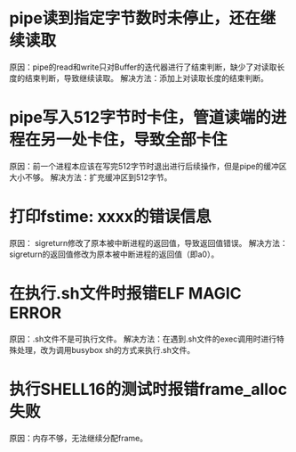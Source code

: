 # pipe读到指定字节数时未停止，还在继续读取
原因：pipe的read和write只对Buffer的迭代器进行了结束判断，缺少了对读取长度的结束判断，导致继续读取。
解决方法：添加上对读取长度的结束判断。
# pipe写入512字节时卡住，管道读端的进程在另一处卡住，导致全部卡住
原因：前一个进程本应该在写完512字节时退出进行后续操作，但是pipe的缓冲区大小不够。
解决方法：扩充缓冲区到512字节。
# 打印fstime: xxxx的错误信息
原因： sigreturn修改了原本被中断进程的返回值，导致返回值错误。
解决方法：sigreturn的返回值修改为原本被中断进程的返回值（即a0）。
# 在执行.sh文件时报错ELF MAGIC ERROR
原因：.sh文件不是可执行文件。
解决方法：在遇到.sh文件的exec调用时进行特殊处理，改为调用busybox sh的方式来执行.sh文件。
# 执行SHELL16的测试时报错frame_alloc失败
原因：内存不够，无法继续分配frame。
